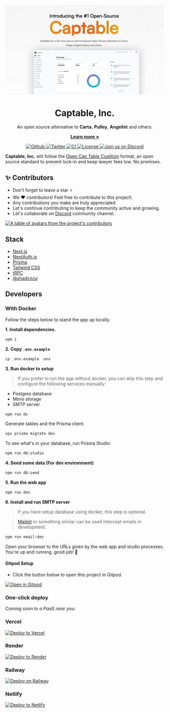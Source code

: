 <a href="https://captable.inc" alt="Captable, Inc.">
  <img alt="Captable, Inc. cover image" src=".github/images/cover.png?v=0">
</a>


<h1 align="center">Captable, Inc.</h1>
<p align="center">
  An open source alternative to <strong>Carta</strong>, <strong>Pulley</strong>, <strong>Angelist</strong> and others.
</p>
<p align="center">
  <a href="https://captable.inc"><strong>Learn more »</strong></a>
</p>

<p align="center">
  <a href="https://github.com/captableinc/captable/stargazers">
    <img src="https://img.shields.io/github/stars/captableinc/captable??style=flat&label=captable&logo=github&color=2dd4bf&logoColor=fff" alt="Github" />
  </a>
  <a href="https://twitter.com/captableinc">
    <img src="https://img.shields.io/twitter/follow/captableinc?style=flat&label=%40Captable, Inc.&logo=twitter&color=0bf&logoColor=0bf" alt="Twitter" />
  </a>
  <a href="https://github.com/captableinc/captable/actions/workflows/release.yml">
    <img src="https://github.com/captableinc/captable/actions/workflows/release.yml/badge.svg?branch=main&title=CI" alt="CI" />
  </a>
  <a href="https://github.com/captableinc/captable/blob/main/LICENSE">
    <img src="https://img.shields.io/github/license/captableinc/captable?label=license&logo=github&color=f80&logoColor=fff" alt="License" />
  </a>
  <a href="https://discord.gg/rCpqnD6G6p">
    <img src="https://img.shields.io/badge/Discord-Join%20us%20on%20Discord-blue" alt="Join us on Discord" />
  </a>
</p>


<strong>Captable, Inc.</strong> will follow the [Open Cap Table Coalition](https://www.opencaptablecoalition.com/format) format, an open source standard to prevent lock-in and keep lawyer fees low. No promises.

<h2 id="contributors">✨ Contributors</h2>

- Don't forget to leave a star ⭐️
- We ❤️ contributors! Feel free to contribute to this project!.
- Any contributions you make are truly appreciated.
- Let's continue contributing to keep the community active and growing.
- Let's collaborate on [Discord](https://discord.gg/rCpqnD6G6p) community channel.

<a href="https://github.com/captableinc/captable/graphs/contributors">
  <p>
    <img src="https://contrib.rocks/image?repo=captableinc/captable" alt="A table of avatars from the project's contributors" />
  </p>
</a>

## Stack
- [Next.js](https://nextjs.org)
- [NextAuth.js](https://next-auth.js.org)
- [Prisma](https://prisma.io)
- [Tailwind CSS](https://tailwindcss.com)
- [tRPC](https://trpc.io)
- [@shadcn/ui](https://ui.shadcn.com/)

## Developers

### With Docker
Follow the steps below to stand the app up locally.

**1. Install dependencies.**

```sh
npm i
```

**2. Copy `.env.example`**

```sh
cp .env.example .env
```

**3. Run docker to setup**
> If you prefer to run the app without docker, you can skip this step and configure the following services manually:

  * Postgres database
  * Minio storage
  * SMTP server 

```sh
npm run dx
```

Generate tables and the Prisma client.

```sh
npx prisma migrate dev
```

To see what's in your database, run Prisma Studio:

```sh
npm run db:studio

```

**4. Seed some data (For dev environment)**

```sh
npm run db:seed
```

**5. Run the web app**

```sh
npm run dev
```

**6. Install and run SMTP server**

> If you have setup database using docker, this step is optional.

> [Mailpit](https://github.com/axllent/mailpit) or something similar can be used intercept emails in development.

```sh
npm run email:dev
```

Open your browser to the URLs given by the web app and studio processes. You're up and running, good job! 🎉

#### Gitpod Setup

- Click the button below to open this project in Gitpod.

[![Open in Gitpod](https://gitpod.io/button/open-in-gitpod.svg)](https://gitpod.io/#https://github.com/captableinc/captable)

### One-click deploy

_Coming soon to a PaaS near you:_

### Vercel

[![Deploy to Vercel](https://vercel.com/button)](https://vercel.com/new/git/external?repository-url=https://github.com/captableinc/captable)

### Render

[![Deploy to Render](https://render.com/images/deploy-to-render-button.svg)](https://render.com/deploy?repo=https://github.com/captableinc/captable)

### Railway

[![Deploy on Railway](https://railway.app/button.svg)](https://railway.app/new?template=)

### Netlify

[![Deploy to Netlify](https://www.netlify.com/img/deploy/button.svg)](https://app.netlify.com/start/deploy?repository=https://github.com/captableinc/captable)
